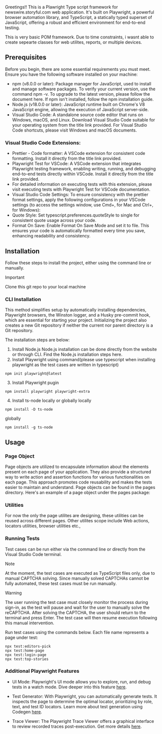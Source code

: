 Greetings!!
This is a Plawright Type script framework for newswire.storyful.com web application. It's built on Playwright, a powerful browser automation library, and TypeScript, a statically typed superset of JavaScript, offering a robust and efficient environment for end-to-end testing.

This is very basic POM framework. Due to time constraints, i wasnt able to create sepearte classes for web utilites, reports, or multiple devices. 

## Prerequisites
Before you begin, there are some essential requirements you must meet. Ensure you have the following software installed on your machine:
- npm (v8.0.0 or later): Package manager for JavaScript, used to install and manage software packages.
To verify your current version, use the command npm -v. To upgrade to the latest version, please follow the document here.
If npm isn't installed, follow the npm installation guide.
- Node.js (v18.0.0 or later): JavaScript runtime built on Chrome's V8 JavaScript engine, allowing the execution of JavaScript server-side.
- Visual Studio Code: A standalone source code editor that runs on Windows, macOS, and Linux.
Download Visual Studio Code suitable for your operating system from the title link provided.
For Visual Studio Code shortcuts, please visit Windows and macOS documents.
### Visual Studio Code Extensions:
- Prettier - Code formatter: A VSCode extension for consistent code formatting. Install it directly from the title link provided.
- Playwright Test for VSCode: A VSCode extension that integrates Playwright testing framework, enabling writing, running, and debugging end-to-end tests directly within VSCode. Install it directly from the title link provided.
- For detailed information on executing tests with this extension, please visit executing tests with Playwright Test for VSCode documentation.
- Visual Studio Code Settings: To ensure consistency with the prettier format settings, apply the following configurations in your VSCode settings (to access the settings window, use Cmd+, for Mac and Ctrl+, for Windows):
- Quote Style: Set typescript.preferences.quoteStyle to single for consistent quote usage across your code.
- Format On Save: Enable Format On Save Mode and set it to file. This ensures your code is automatically formatted every time you save, enhancing readability and consistency.

## Installation
Follow these steps to install the project, either using the command line or manually.
> [!IMPORTANT]
> Clone this git repo to your local machine

### CLI Installation
This method simplifies setup by automatically installing dependencies, Playwright browsers, the Winston logger, and a Husky pre-commit hook, which are essential for starting your project. Initializing the project also creates a new Git repository if neither the current nor parent directory is a Git repository.

The installation steps are below:

1. Install Node.js
Node.js installation can be done directly from the website or through CLI. Find the Node.js installation steps here.
2. Install Playwright using command(please use typescript when installing playwright as the test cases are written in typescript)
```
npm init playwright@latest
```
3. Install Playwright pugin
```
npm install playwright playwright-extra
```
4. Install ts-node locally or globally
locally
```
npm install -D ts-node
```
globally
```
npm install -g ts-node
```
## Usage
### Page Object
Page objects are utilized to encapsulate information about the elements present on each page of your application. They also provide a structured way to write action and assertion functions for various functionalities on each page. This approach promotes code reusability and makes the tests easier to maintain and understand. Page objects can be found in the pages directory.
Here's an example of a page object under the pages package:
### Utilities
For now the only the page utilites are designing, these utilities can be reused across different pages. Other utilites scope include Web actions, locators utilities, browser utilities etc.,

### Running Tests
Test cases can be run either via the command line or directly from the Visual Studio Code terminal.

> [!Note]
> At the moment, the test cases are executed as TypeScript files only, due to manual CAPTCHA solving.
> Since manually solved CAPTCHAs cannot be fully automated, these test cases must be run manually.

> [!Warning]
> The user running the test case must closely monitor the process during sign-in, as the test will pause and wait for the user to manually solve the reCAPTCHA. After solving the CAPTCHA, the user should return to the terminal and press Enter. The test case will then resume execution following this manual intervention.

Run test cases using the commands below. Each file name represents a page under test:
```
npx test:editors-pick
npx test:home-page
npx test:login-page
npx test:top-stories
```

### Additional Playwright Features
- UI Mode: Playwright's UI mode allows you to explore, run, and debug tests in a watch mode. Dive deeper into this feature [here](https://playwright.dev/docs/test-ui-mode).

- Test Generator: With Playwright, you can automatically generate tests. It inspects the page to determine the optimal locator, prioritizing by role, text, and test ID locators. Learn more about test generation using Codegen [here](https://playwright.dev/docs/codegen).

- Trace Viewer: The Playwright Trace Viewer offers a graphical interface to review recorded traces post-execution. Get more details [here](https://playwright.dev/docs/trace-viewer).
